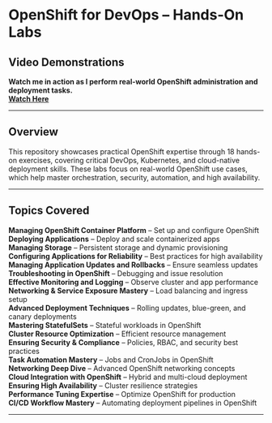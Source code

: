 # OpenShift for DevOps – Hands-On Labs  

## Video Demonstrations  
**Watch me in action as I perform real-world OpenShift administration and deployment tasks.**  
**[Watch Here](https://drive.google.com/drive/folders/1kv4-2pTslPqG4E96ahNqamIifcpMrj2k?usp=sharing)**  

---

## Overview  
This repository showcases practical OpenShift expertise through 18 hands-on exercises, covering critical DevOps, Kubernetes, and cloud-native deployment skills. These labs focus on real-world OpenShift use cases, which help master orchestration, security, automation, and high availability.  

---

## Topics Covered  
**Managing OpenShift Container Platform** – Set up and configure OpenShift  
**Deploying Applications** – Deploy and scale containerized apps  
**Managing Storage** – Persistent storage and dynamic provisioning  
**Configuring Applications for Reliability** – Best practices for high availability  
**Managing Application Updates and Rollbacks** – Ensure seamless updates  
**Troubleshooting in OpenShift** – Debugging and issue resolution  
**Effective Monitoring and Logging** – Observe cluster and app performance  
**Networking & Service Exposure Mastery** – Load balancing and ingress setup  
**Advanced Deployment Techniques** – Rolling updates, blue-green, and canary deployments  
**Mastering StatefulSets** – Stateful workloads in OpenShift  
**Cluster Resource Optimization** – Efficient resource management  
**Ensuring Security & Compliance** – Policies, RBAC, and security best practices  
**Task Automation Mastery** – Jobs and CronJobs in OpenShift  
**Networking Deep Dive** – Advanced OpenShift networking concepts  
**Cloud Integration with OpenShift** – Hybrid and multi-cloud deployment  
**Ensuring High Availability** – Cluster resilience strategies  
**Performance Tuning Expertise** – Optimize OpenShift for production  
**CI/CD Workflow Mastery** – Automating deployment pipelines in OpenShift  

---

